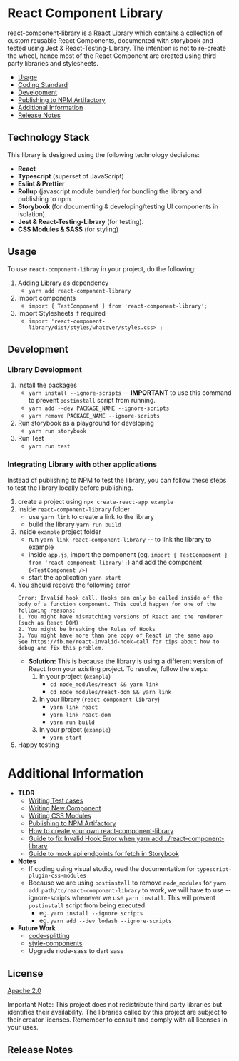 # React Component Library

react-component-library is a React Library which contains a collection of custom reusable React Components, documented with storybook and tested using Jest & React-Testing-Library. The intention is not to re-create the wheel, hence most of the React Component are created using third party libraries and stylesheets.

- [Usage](#usage)
- [Coding Standard](doc/CODING_CONVENTIONS.md)
- [Development](#development)
- [Publishing to NPM Artifactory](doc/PUBLISH_TO_NPM.md)
- [Additional Information](#additional-information)
- [Release Notes](#release-notes)

## Technology Stack

This library is designed using the following technology decisions:

- **React**
- **Typescript** (superset of JavaScript)
- **Eslint & Prettier**
- **Rollup** (javascript module bundler) for bundling the library and publishing to npm.
- **Storybook** (for documenting & developing/testing UI components in isolation).
- **Jest & React-Testing-Library** (for testing).
- **CSS Modules & SASS** (for styling)

## Usage

To use `react-component-libray` in your project, do the following:

1. Adding Library as dependency
    - `yarn add react-component-library`
2. Import components
    - `import { TestComponent } from 'react-component-library';`
3. Import Stylesheets if required
    - `import 'react-component-library/dist/styles/whatever/styles.css>';`

## Development

### Library Development

1. Install the packages
    - `yarn install --ignore-scripts` -- **IMPORTANT** to use this command to prevent `postinstall` script from running.
    - `yarn add --dev PACKAGE_NAME --ignore-scripts`
    - `yarn remove PACKAGE_NAME --ignore-scripts`
2. Run storybook as a playground for developing
    - `yarn run storybook`
3. Run Test
    - `yarn run test`  

### Integrating Library with other applications

Instead of publishing to NPM to test the library, you can follow these steps to test the library locally before publishing.

1. create a project using `npx create-react-app example`
2. Inside `react-component-library` folder
    - use `yarn link` to create a link to the library
    - build the library `yarn run build`
3. Inside `example` project folder
    - run `yarn link react-component-library` -- to link the library to example
    - inside `app.js`, import the component (eg. `import { TestComponent } from 'react-component-library';`) and add the component (`<TestComponent />`)
    - start the application `yarn start`
4. You should receive the following error 
    ```
    Error: Invalid hook call. Hooks can only be called inside of the body of a function component. This could happen for one of the following reasons:
    1. You might have mismatching versions of React and the renderer (such as React DOM)
    2. You might be breaking the Rules of Hooks
    3. You might have more than one copy of React in the same app
    See https://fb.me/react-invalid-hook-call for tips about how to debug and fix this problem.
    ```
    - **Solution:** This is because the library is using a different version of React from your existing project. To resolve, follow the steps:
        1. In your project (`example`)
            - `cd node_modules/react && yarn link`
            - `cd node_modules/react-dom && yarn link`
        2. In your library (`react-component-library`)
            - `yarn link react`
            - `yarn link react-dom` 
            - `yarn run build`
        3. In your project (`example`)
            - `yarn start`
5. Happy testing

# Additional Information

- **TLDR**
    - [Writing Test cases](doc/WRITING_TEST_CASES.md)
    - [Writing New Component](doc/WRITING_NEW_COMPONENT.md)
    - [Writing CSS Modules](doc/WRITING_CSS_MODULES.md)
    - [Publishing to NPM Artifactory](doc/PUBLISH_TO_NPM.md)
    - [How to create your own react-component-library](doc/CREATE_NEW_LIBRARY.md)
    - [Guide to fix Invalid Hook Error when yarn add ../react-component-library](doc/FIX_INVALID_HOOK_ERROR.md)
    - [Guide to mock api endpoints for fetch in Storybook](doc/MOCK_API_ENDPOINTS_FOR_STORYBOOK.md)
- **Notes**
    - If coding using visual studio, read the documentation for `typescript-plugin-css-modules`
    - Because we are using `postinstall` to remove `node_modules` for `yarn add path/to/react-component-library` to work,
    we will have to use --ignore-scripts whenever we use `yarn install`. This will prevent `postinstall` script from being 
    executed.
        - eg. `yarn install --ignore scripts`
        - eg. `yarn add --dev lodash --ignore-scripts`
- **Future Work**
    - [code-splitting](doc/CREATE_NEW_LIBRARY.md#code-splitting-incomplete---to-work-on)
    - [style-components](doc/CREATE_NEW_LIBRARY.md#style-components)
    - Upgrade node-sass to dart sass
    
## License

[Apache 2.0](LICENSE)

Important Note: This project does not redistribute third party libraries but identifies their availability. The libraries called by this project are subject to their creator licenses. Remember to consult and comply with all licenses in your uses.

## Release Notes

